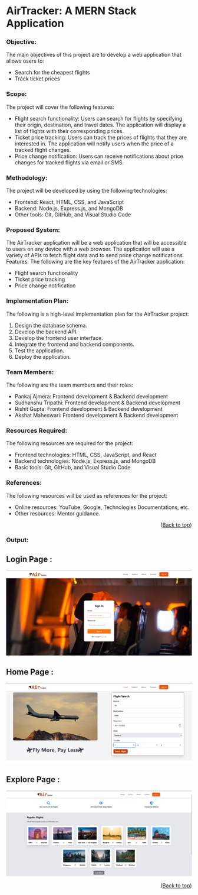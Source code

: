 
# AirTracker: A MERN Stack Application


### Objective:
The main objectives of this project are to develop a web application that allows users to:
* 	Search for the cheapest flights
* 	Track ticket prices
  
### Scope:
The project will cover the following features:
* 	Flight search functionality: Users can search for flights by specifying their origin, destination, and travel dates. The application will display a list of flights with their corresponding prices.
* 	Ticket price tracking: Users can track the prices of flights that they are interested in. The application will notify users when the price of a tracked flight changes.
* 	Price change notification: Users can receive notifications about price changes for tracked flights via email or SMS.

### Methodology:
The project will be developed by using the following technologies:
* 	Frontend: React, HTML, CSS, and JavaScript
* 	Backend: Node.js, Express.js, and MongoDB
* 	Other tools: Git, GitHub, and Visual Studio Code

### Proposed System:
The AirTracker application will be a web application that will be accessible to users on any device with a web browser. The application will use a variety of APIs to fetch flight data and to send price change notifications.
Features:
The following are the key features of the AirTracker application:
* 	Flight search functionality
* 	Ticket price tracking
* 	Price change notification

### Implementation Plan:
The following is a high-level implementation plan for the AirTracker project:
1.	Design the database schema.
2.	Develop the backend API.
3.	Develop the frontend user interface.
4.	Integrate the frontend and backend components.
5.	Test the application.
6.	Deploy the application.

### Team Members:
The following are the team members and their roles:
* 	Pankaj Ajmera: Frontend development & Backend development
* 	Sudhanshu Tripathi: Frontend development & Backend development
* 	Rishit Gupta: Frontend development & Backend development
* 	Akshat Maheswari: Frontend development & Backend development

### Resources Required:
The following resources are required for the project:
* 	Frontend technologies: HTML, CSS, JavaScript, and React
* 	Backend technologies: Node.js, Express.js, and MongoDB
* 	Basic tools: Git, GitHub, and Visual Studio Code

### References:
The following resources will be used as references for the project:
* Online resources: YouTube, Google, Technologies Documentations, etc.
* Other resources: Mentor guidance.
<p align="right">(<a href="#top">Back to top</a>)</p>

### Output:

## Login Page :
![Output Screen shot](ImagesOutput/login.png)

## Home Page :
![Output Screen shot](ImagesOutput/home.png)

## Explore Page :
![Output Screen shot](ImagesOutput/explore.png)

<p align="right">(<a href="#top">Back to top</a>)</p>






